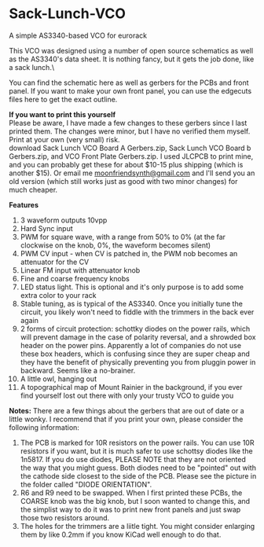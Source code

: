 # Sack-Lunch-VCO
A simple AS3340-based VCO for eurorack

This VCO was designed using a number of open source schematics as well as the AS3340's data sheet. It is nothing fancy, but it gets the job done, like a sack lunch.\

You can find the schematic here as well as gerbers for the PCBs and front panel. If you want to make your own front panel, you can use the edgecuts files here to get the exact outline.

<b>If you want to print this yourself</b>
<br>Please be aware, I have made a few changes to these gerbers since I last printed them. The changes were minor, but I have no verified them myself. Print at your own (very small) risk.
<br>download Sack Lunch VCO Board A Gerbers.zip, Sack Lunch VCO Board b Gerbers.zip, and VCO Front Plate Gerbers.zip. I used JLCPCB to print mine, and you can probably get these for about $10-15 plus shipping (which is another $15). Or email me moonfriendsynth@gmail.com and I'll send you an old version (which still works just as good with two minor changes) for much cheaper.

<b>Features</b>
1. 3 waveform outputs 10vpp
2. Hard Sync input
3. PWM for square wave, with a range from 50% to 0% (at the far clockwise on the knob, 0%, the waveform becomes silent)
4. PWM CV input - when CV is patched in, the PWM nob becomes an attenuator for the CV
5. Linear FM input with attenuator knob
6. Fine and coarse frequency knobs 
7. LED status light. This is optional and it's only purpose is to add some extra color to your rack
8. Stable tuning, as is typical of the AS3340. Once you initially tune the circuit, you likely won't need to fiddle with the trimmers in the back ever again
9. 2 forms of circuit protection: schottky diodes on the power rails, which will prevent damage in the case of polarity reversal, and a shrowded box header on the power pins. Apparently a lot of companies do not use these box headers, which is confusing since they are super cheap and they have the benefit of physically preventing you from pluggin power in backward. Seems like a no-brainer. 
10. A little owl, hanging out
11. A topographical map of Mount Rainier in the background, if you ever find yourself lost out there with only your trusty VCO to guide you

<b>Notes:</b>
There are a few things about the gerbers that are out of date or a little wonky. I recommend that if you print your own, please consider the following information:
1. The PCB is marked for 10R resistors on the power rails. You can use 10R resistors if you want, but it is much safer to use schottsy diodes like the 1n5817. If you do use diodes, PLEASE NOTE that they are not oriented the way that you might guess. Both diodes need to be "pointed" out with the cathode side closest to the side of the PCB. Please see the picture in the folder called "DIODE ORIENTATION".
2. R6 and R9 need to be swapped. When I first printed these PCBs, the COARSE knob was the big knob, but I soon wanted to change this, and the simplist way to do it was to print new front panels and just swap those two resistors around.
3. The holes for the trimmers are a liitle tight. You might consider enlarging them by like 0.2mm if you know KiCad well enough to do that.

